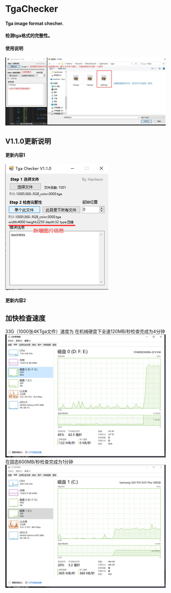 # TgaChecker
 
#### Tga image format checher.
#### 检测tga格式的完整性。

#### 使用说明
![image](https://github.com/Hanleon/TgaChecker/blob/main/%E4%BD%BF%E7%94%A8%E8%AF%B4%E6%98%8E.jpg)


## V1.1.0更新说明
#### 更新内容1
![image](https://github.com/Hanleon/TgaChecker/blob/main/V1.1.0.png)

#### 更新内容2
## 加快检查速度
33G（1000张4KTga文件）速度为
在机械硬盘下全速120MB/秒检查完成为4分钟
![image](https://github.com/Hanleon/TgaChecker/blob/main/%E6%9C%BA%E6%A2%B0.png)
在固态600MB/秒检查完成为1分钟
![image](https://github.com/Hanleon/TgaChecker/blob/main/%E5%9B%BA%E6%80%81.png)
